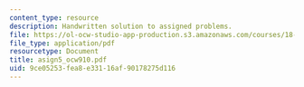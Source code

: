 ```yaml
---
content_type: resource
description: Handwritten solution to assigned problems.
file: https://ol-ocw-studio-app-production.s3.amazonaws.com/courses/18-996a-simplicity-theory-spring-2004/9ce05253fea8e33116af90178275d116_asign5_ocw910.pdf
file_type: application/pdf
resourcetype: Document
title: asign5_ocw910.pdf
uid: 9ce05253-fea8-e331-16af-90178275d116
---
```


